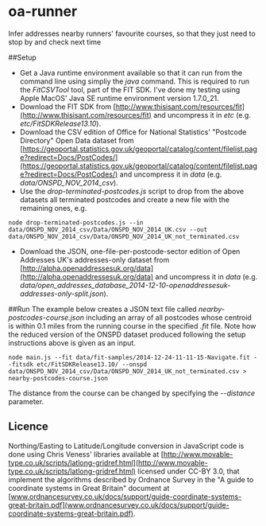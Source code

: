 oa-runner
=========

Infer addresses nearby runners' favourite courses, so that they just need to stop by and check next time

##Setup
- Get a Java runtime environment available so that it can run from the command line using simpliy the *java* command. This is required to run the *FitCSVTool* tool, part of the FIT SDK. I've done my testing using Apple MacOS' Java SE runtime environment version 1.7.0_21.
- Download the FIT SDK from [http://www.thisisant.com/resources/fit](http://www.thisisant.com/resources/fit) and uncompress it in *etc* (e.g. *etc/FitSDKRelease13.10*).
- Download the CSV edition of Office for National Statistics' "Postcode Directory" Open Data dataset from [https://geoportal.statistics.gov.uk/geoportal/catalog/content/filelist.page?redirect=Docs/PostCodes/](https://geoportal.statistics.gov.uk/geoportal/catalog/content/filelist.page?redirect=Docs/PostCodes/) and uncompress it in *data* (e.g. *data/ONSPD_NOV_2014_csv*).
- Use the *drop-terminated-postcodes.js* script to drop from the above datasets all terminated postcodes and create a new file with the remaining ones, e.g.

```
node drop-terminated-postcodes.js --in data/ONSPD_NOV_2014_csv/Data/ONSPD_NOV_2014_UK.csv --out data/ONSPD_NOV_2014_csv/Data/ONSPD_NOV_2014_UK_not_terminated.csv 
```

- Download the JSON, one-file-per-postcode-sector edition of Open Addresses UK's addresses-only dataset from [http://alpha.openaddressesuk.org/data](http://alpha.openaddressesuk.org/data) and uncompress it in *data* (e.g. *data/open_addresses_database_2014-12-10-openaddressesuk-addresses-only-split.json*).

##Run
The example below creates a JSON text file called *nearby-postcodes-course.json* including an array of all postcodes whose centroid is within 0.1 miles from the running course in the specified *.fit* file. Note how the reduced version of the ONSPD dataset produced following the setup instructions above is given as an input.

```
node main.js --fit data/fit-samples/2014-12-24-11-11-15-Navigate.fit --fitsdk etc/FitSDKRelease13.10/ --onspd data/ONSPD_NOV_2014_csv/Data/ONSPD_NOV_2014_UK_not_terminated.csv > nearby-postcodes-course.json
```

The distance from the course can be changed by specifying the *--distance* parameter.

## Licence
Northing/Easting to Latitude/Longitude conversion in JavaScript code is done using Chris Veness' libraries available at [http://www.movable-type.co.uk/scripts/latlong-gridref.html](http://www.movable-type.co.uk/scripts/latlong-gridref.html) licensed under CC-BY 3.0, that implement the algorithms described by Ordnance Survey in the "A guide to coordinate systems in Great Britain" document at [www.ordnancesurvey.co.uk/docs/support/guide-coordinate-systems-great-britain.pdf](www.ordnancesurvey.co.uk/docs/support/guide-coordinate-systems-great-britain.pdf).
